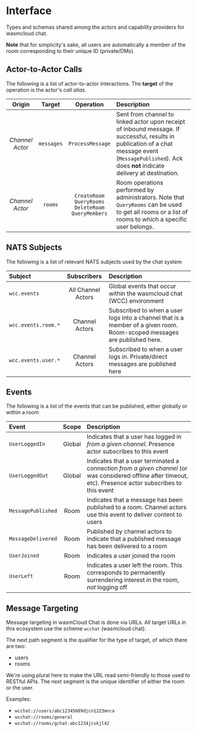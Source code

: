 # Interface

Types and schemas shared among the actors and capability providers for wasmcloud chat.

**Note** that for simplicity's sake, all users are automatically a member of the room corresponding to their unique ID (private/DMs).

## Actor-to-Actor Calls

The following is a list of actor-to-actor interactions. The **target** of the operation is the actor's _call alias_.

| Origin | Target | Operation | Description |
| :--: | :--: | :--: | :-- |
| _Channel Actor_ | `messages` | `ProcessMessage` | Sent from channel to linked actor upon receipt of inbound message. If successful, results in publication of a chat message event (`MessagePublished`). Ack does **not** indicate delivery at destination. |
| _Channel Actor_ | `rooms` | `CreateRoom`<br/>`QueryRooms`<br/>`DeleteRoom`<br/>`QueryMembers` | Room operations performed by administrators. Note that `QueryRooms` can be used to get all rooms or a list of rooms to which a specific user belongs. |

## NATS Subjects

The following is a list of relevant NATS subjects used by the chat system

| Subject | Subscribers | Description |
| :-- | :--: | :-- |
| `wcc.events` | All Channel Actors | Global events that occur within the wasmcloud chat (WCC) environment |
| `wcc.events.room.*` | Channel Actors | Subscribed to when a user logs into a channel that is a member of a given room. Room-scoped messages are published here. |
| `wcc.events.user.*` | Channel Actors | Subscribed to when a user logs in. Private/direct messages are published here |

## Events

The following is a list of the events that can be published, either globally or within a room

| Event | Scope | Description |
| :-- | :--: | :-- |
| `UserLoggedIn` | Global | Indicates that a user has logged in _from a given channel_. Presence actor subscribes to this event |
| `UserLoggedOut` | Global | Indicates that a user terminated a connection _from a given channel_ (or was considered offline after timeout, etc). Presence actor subscribes to this event |
| `MessagePublished` | Room | Indicates that a message has been published to a room. Channel actors use this event to deliver content to users |
| `MessageDelivered` | Room | Published by channel actors to indicate that a published message has been delivered to a room |
| `UserJoined` | Room | Indicates a user joined the room |
| `UserLeft` | Room | Indicates a user left the room. This corresponds to permanently surrendering interest in the room, _not_ logging off |

## Message Targeting

Message targeting in wasmCloud Chat is done via URLs. All target URLs in this ecosystem use the scheme `wcchat` (wasmcloud chat).

The next path segment is the qualifier for the type of target, of which there are two:
* users
* rooms

We're using plural here to make the URL read semi-friendly to those used to RESTful APIs. The next segment is the unique identifier of either the room or the user.

Examples:
* `wcchat://users/abc12345689djcn1223mnca`
* `wcchat://rooms/general` 
* `wcchat://rooms/gchat-abc1234jcskjl42`
